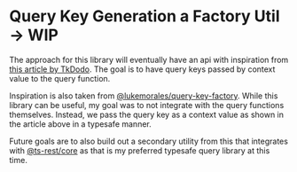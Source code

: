 # Query Key Generation a Factory Util -> WIP

The approach for this library will eventually have an api with inspiration from [this article by TkDodo](https://tkdodo.eu/blog/leveraging-the-query-function-context). The goal is to have query keys passed by context value to the query function.

Inspiration is also taken from [@lukemorales/query-key-factory](https://github.com/lukemorales/query-key-factory). While this library can be useful, my goal was to not integrate with the query functions themselves. Instead, we pass the query key as a context value as shown in the article above in a typesafe manner.

Future goals are to also build out a secondary utility from this that integrates with [@ts-rest/core](https://github.com/ts-rest/ts-rest/) as that is my preferred typesafe query library at this time.
